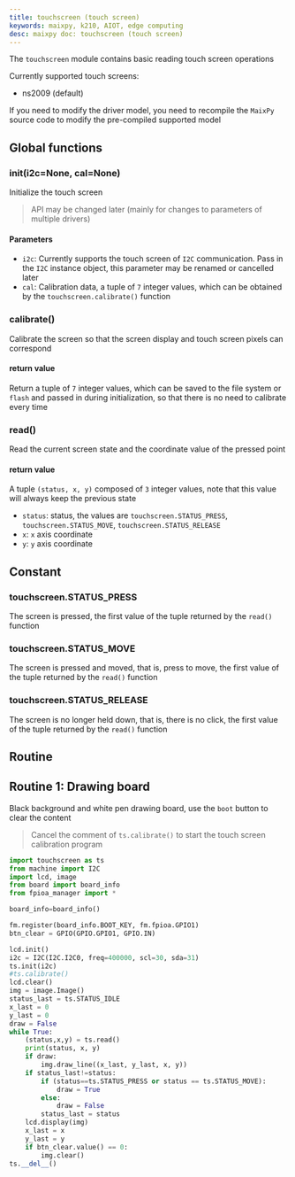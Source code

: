 ```yaml
---
title: touchscreen (touch screen)
keywords: maixpy, k210, AIOT, edge computing
desc: maixpy ​​doc: touchscreen (touch screen)
---
```



The `touchscreen` module contains basic reading touch screen operations

Currently supported touch screens:

* ns2009 (default)

If you need to modify the driver model, you need to recompile the `MaixPy` source code to modify the pre-compiled supported model



## Global functions

### init(i2c=None, cal=None)

Initialize the touch screen

> API may be changed later (mainly for changes to parameters of multiple drivers)

#### Parameters

* `i2c`: Currently supports the touch screen of `I2C` communication. Pass in the `I2C` instance object, this parameter may be renamed or cancelled later
* `cal`: Calibration data, a tuple of `7` integer values, which can be obtained by the `touchscreen.calibrate()` function

### calibrate()

Calibrate the screen so that the screen display and touch screen pixels can correspond

#### return value

Return a tuple of `7` integer values, which can be saved to the file system or `flash` and passed in during initialization, so that there is no need to calibrate every time

### read()

Read the current screen state and the coordinate value of the pressed point

#### return value

A tuple `(status, x, y)` composed of `3` integer values, note that this value will always keep the previous state

* `status`: status, the values ​​are `touchscreen.STATUS_PRESS`, `touchscreen.STATUS_MOVE`, `touchscreen.STATUS_RELEASE`
* `x`: `x` axis coordinate
* `y`: `y` axis coordinate


## Constant

### touchscreen.STATUS_PRESS

The screen is pressed, the first value of the tuple returned by the `read()` function

### touchscreen.STATUS_MOVE

The screen is pressed and moved, that is, press to move, the first value of the tuple returned by the `read()` function

### touchscreen.STATUS_RELEASE

The screen is no longer held down, that is, there is no click, the first value of the tuple returned by the `read()` function



## Routine

## Routine 1: Drawing board

Black background and white pen drawing board, use the `boot` button to clear the content

> Cancel the comment of `ts.calibrate()` to start the touch screen calibration program


```python
import touchscreen as ts
from machine import I2C
import lcd, image
from board import board_info
from fpioa_manager import *

board_info=board_info()

fm.register(board_info.BOOT_KEY, fm.fpioa.GPIO1)
btn_clear = GPIO(GPIO.GPIO1, GPIO.IN)

lcd.init()
i2c = I2C(I2C.I2C0, freq=400000, scl=30, sda=31)
ts.init(i2c)
#ts.calibrate()
lcd.clear()
img = image.Image()
status_last = ts.STATUS_IDLE
x_last = 0
y_last = 0
draw = False
while True:
    (status,x,y) = ts.read()
    print(status, x, y)
    if draw:
        img.draw_line((x_last, y_last, x, y))
    if status_last!=status:
        if (status==ts.STATUS_PRESS or status == ts.STATUS_MOVE):
            draw = True
        else:
            draw = False
        status_last = status
    lcd.display(img)
    x_last = x
    y_last = y
    if btn_clear.value() == 0:
        img.clear()
ts.__del__()
```
